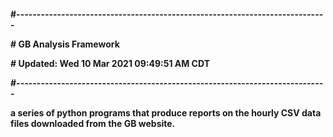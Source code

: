 
<h4>
#----------------------------------------------------------------------------
<p>
#    GB Analysis Framework <br>
<p>
#    Updated:  Wed 10 Mar 2021 09:49:51 AM CDT <br>
<p>
#----------------------------------------------------------------------------
<p>
a series of python programs that produce reports on the hourly CSV data files downloaded from
the GB website.
